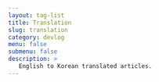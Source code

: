 ```yaml
---
layout: tag-list
title: Translation
slug: translation
category: devlog
menu: false
submenu: false
description: >
   English to Korean translated articles.
---
```

